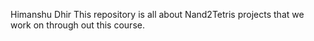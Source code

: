 Himanshu Dhir 
This repository is all about Nand2Tetris projects that we work on through out this course. 

